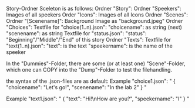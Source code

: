Story-Ordner Sceleton is as follows:
Ordner "Story":
    Ordner "Speekers":
        Images of all speekers
    Order "Icons":
        Images of all Icons
    Ordner "Scenes":
        Ordner "[Scenename]":
            Background Image as "background.jpeg"
            Ordner "Choices":
                Textfile for "choice(1..n).json":
                    "choicename": as string
                    (next) "scenename": as string
            Textfile for "status.json":
                "status": "Beginning"/"Middle"/"End" of this story
            Ordner "Texts":
                Textfile for "text(1..n).json":
                    "text": is the text
                    "speekername": is the name of the speeker

In the "Dummies"-Folder, there are some (or at least one) "Scene"-Folder, which one can COPY into the "Dump"-Folder to test the filehandling.

the syntax of the .json-files are as default:
Example "choice1.json":
"
{
    "choicename": "Let's go!",
    "scenename": "In the lab 2"
}
"

Example "text1.json":
"
{
    "text": "Hi!\nHow are you?",
    "speekername": "I"
}
"